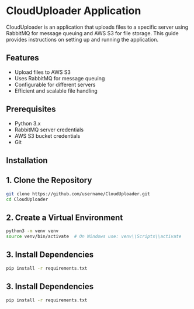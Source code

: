 # CloudUploader Application

CloudUploader is an application that uploads files to a specific server using RabbitMQ for message queuing and AWS S3 for file storage. This guide provides instructions on setting up and running the application.

## Features
- Upload files to AWS S3
- Uses RabbitMQ for message queuing
- Configurable for different servers
- Efficient and scalable file handling

## Prerequisites
- Python 3.x
- RabbitMQ server credentials
- AWS S3 bucket credentials
- Git

## Installation

## 1. Clone the Repository
```bash
git clone https://github.com/username/CloudUploader.git
cd CloudUploader
```

## 2. Create a Virtual Environment
```bash
python3 -m venv venv
source venv/bin/activate  # On Windows use: venv\\Scripts\\activate
```

## 3. Install Dependencies
```bash
pip install -r requirements.txt
```
## 3. Install Dependencies
```bash
pip install -r requirements.txt
```
